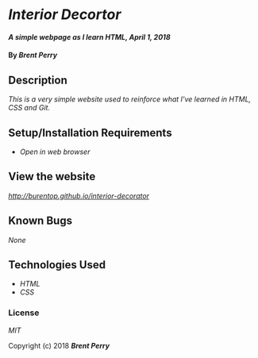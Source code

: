 # _Interior Decortor_

#### _A simple webpage as I learn HTML, April 1, 2018_

#### By _**Brent Perry**_

## Description

_This is a very simple website used to reinforce what I've learned in HTML, CSS and Git._

## Setup/Installation Requirements

* _Open in web browser_

## View the website

_http://burentop.github.io/interior-decorator_

## Known Bugs

_None_

## Technologies Used

* _HTML_
* _CSS_

### License

*MIT*

Copyright (c) 2018 **_Brent Perry_**
